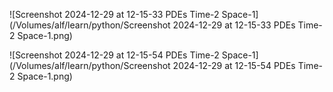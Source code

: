 ![Screenshot 2024-12-29 at 12-15-33 PDEs Time-2 Space-1](/Volumes/alf/learn/python/Screenshot 2024-12-29 at 12-15-33 PDEs Time-2 Space-1.png)

![Screenshot 2024-12-29 at 12-15-54 PDEs Time-2 Space-1](/Volumes/alf/learn/python/Screenshot 2024-12-29 at 12-15-54 PDEs Time-2 Space-1.png)